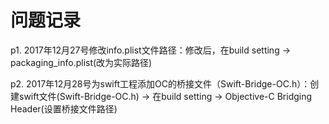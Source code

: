 #  问题记录
p1.
2017年12月27号修改info.plist文件路径：修改后，在build setting -> packaging_info.plist(改为实际路径)

p2.
2017年12月28号为swift工程添加OC的桥接文件（Swift-Bridge-OC.h）：创建swift文件(Swift-Bridge-OC.h) -> 在build setting -> Objective-C Bridging Header(设置桥接文件路径)


